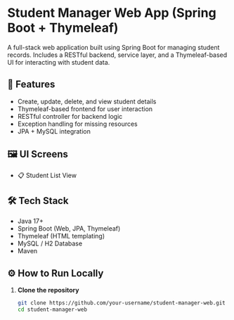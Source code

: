 # Student Manager Web App (Spring Boot + Thymeleaf)

A full-stack web application built using Spring Boot for managing student records. Includes a RESTful backend, service layer, and a Thymeleaf-based UI for interacting with student data.

## 🧰 Features

- Create, update, delete, and view student details
- Thymeleaf-based frontend for user interaction
- RESTful controller for backend logic
- Exception handling for missing resources
- JPA + MySQL integration

## 🖼️ UI Screens

- 📋 Student List View


## 🛠 Tech Stack

- Java 17+
- Spring Boot (Web, JPA, Thymeleaf)
- Thymeleaf (HTML templating)
- MySQL / H2 Database
- Maven

## ⚙️ How to Run Locally

1. **Clone the repository**  
   ```bash
   git clone https://github.com/your-username/student-manager-web.git
   cd student-manager-web
